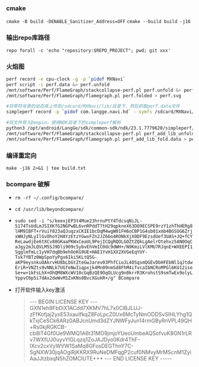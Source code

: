 ### cmake
`cmake -B build -DENABLE_Sanitizer_Address=OFF`
`cmake --build build -j16`
### 输出repo库路径
`repo forall -c 'echo "repository:$REPO_PROJECT"; pwd; git xxx' `
### 火焰图
```bash
perf record -e cpu-clock -g -p `pidof MXNavi`
perf script -i perf.data &> perf.unfold
/mnt/software/Perf/FlameGraph/stackcollapse-perf.pl perf.unfold &> perf.folded
/mnt/software/Perf/FlameGraph/flamegraph.pl perf.folded > perf.svg
```
```bash
#将带符号表的动态库上传到/sdcard/MXNavi/lib/目录下，然后抓取perf.data文件
simpleperf record -p `pidof com.langge.navi.hd` --symfs /sdcard/MXNavi/lib/ -g --duration 999999 -o perf_add_lib.data

#将文件导入Deepin，使用NDK目录下的simpleperf解析
python3 /opt/android/LangGe/sdk/common-sdk/ndk/23.1.7779620/simpleperf/report_sample.py perf_add_lib.data > perf_add_lib_unfold.data
/mnt/software/Perf/FlameGraph/stackcollapse-perf.pl perf_add_lib_unfold.data > perf_add_lib_fold.data
/mnt/software/Perf/FlameGraph/flamegraph.pl perf_add_lib_fold.data > perf_add_lib.svg
```
### 编译重定向
`make -j16 2>&1 | tee build.txt`

### bcompare 破解
- `rm -rf ~/.config/bcompare/`
- `cd /usr/lib/beyondcompare/`
- `sudo sed -i "s/keexjEP3t4Mue23hrnuPtY4TdcsqNiJL-5174TsUdLmJSIXKfG2NGPwBL6vnRPddT7tH29qpkneX63DO9ECSPE9rzY1zhThHERg8lHM9IBFT+rVuiY823aQJuqzxCKIE1bcDqM4wgW01FH6oCBP1G4ub01xmb4BGSUG6ZrjxWHJyNLyIlGvOhoY2HAYzEtzYGwxFZn2JZ66o4RONkXjX0DF9EzsdUef3UAS+JQ+fCYReLawdjEe6tXCv88GKaaPKWxCeaUL9PejICQgRQOLGOZtZQkLgAelrOtehxz5ANOOqCaJgy2mJLQVLM5SJ9Dli909c5ybvEhVmIC0dc9dWH+/N9KmiLVlKMU7RJqnE+WXEEPI1SgglmfmLc1yVH7dqBb9ehOoKG9UE+HAE1YvH1XX2XVGeEqYUY-Tsk7YBTz0WpSpoYyPgx6Iki5KLtQ5G-aKP9eysnkuOAkrvHU8bLbGtZteGwJarev03PhfCioJL4OSqsmQGEvDbHFEbNl1qJtdwEriR+VNZts9vNNLk7UGfeNwIiqpxjk4Mn09nmSd8FhM4ifvcaIbNCRoMPGl6KU12iseSe+w+1kFsLhX+OhQM8WXcWV10cGqBzQE9OqOLUcg9n0krrR3KrohstS9smTwEx9olyLYppvC0p5i7dAx2deWvM1ZxKNs0BvcXGukR+/g" BCompare`

- 打开软件输入key激活
    > --- BEGIN LICENSE KEY ---
GXN1eh9FbDiX1ACdd7XKMV7hL7x0ClBJLUJ-zFfKofjaj2yxE53xauIfkqZ8FoLpcZ0Ux6McTyNmODDSvSIHLYhg1QkTxjCeSCk6ARz0ABJcnUmd3dZYJNWFyJun14rmGByRnVPL49QH+Rs0kjRGKCB-cb8IT4Gf0Ue9WMQ1A6t31MO9jmjoYUeoUmbeAQSofvuK8GN1rLRv7WXfUJ0uyvYlGLqzq1ZoJAJDyo0Kdr4ThF-IXcv2cxVyWVW1SaMq8GFosDEGThnY7C-SgNXW30jqAOgiRjKKRX9RuNeDMFqgP2cuf0NMvyMrMScnM1ZyiAaJJtzbxqN5hZOMClUTE+++
--- END LICENSE KEY -----
